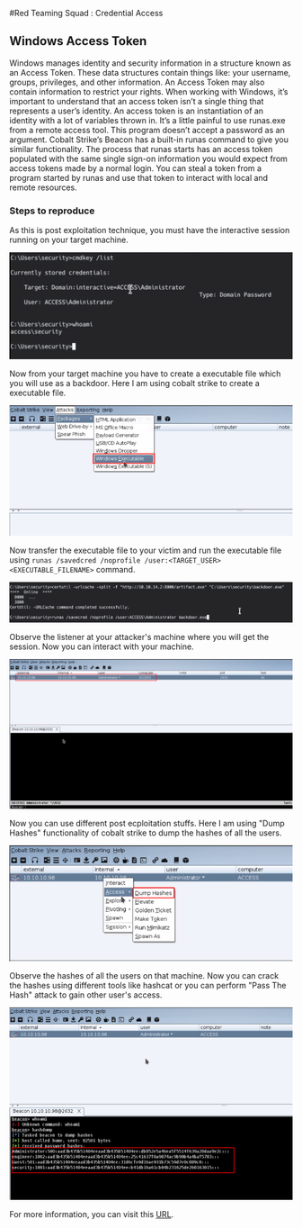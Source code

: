 #Red Teaming Squad : Credential Access


## Windows Access Token

Windows manages identity and security information in a structure known as an Access Token. These data structures contain things like: your username, groups, privileges, and other information. An Access Token may also contain information to restrict your rights. When working with Windows, it’s important to understand that an access token isn’t a single thing that represents a user’s identity. An access token is an instantiation of an identity with a lot of variables thrown in. It’s a little painful to use runas.exe from a remote access tool. This program doesn’t accept a password as an argument. Cobalt Strike’s Beacon has a built-in runas command to give you similar functionality. The process that runas starts has an access token populated with the same single sign-on information you would expect from access tokens made by a normal login. You can steal a token from a program started by runas and use that token to interact with local and remote resources.


### Steps to reproduce

As this is post exploitation technique, you must have the interactive session running on your target machine.

<kbd>![](Windows_Access_Tokens/1.png)</kbd>

Now from your target machine you have to create a executable file which you will use as a backdoor. Here I am using cobalt strike to create a executable file.

<kbd>![](Windows_Access_Tokens/2.png)</kbd>

Now transfer the executable file to your victim and run the executable file using  ```runas /savedcred /noprofile /user:<TARGET_USER> <EXECUTABLE_FILENAME>``` command.

<kbd>![](Windows_Access_Tokens/3.png)</kbd>

Observe the listener at your attacker's machine where you will get the session. Now you can interact with your machine.

<kbd>![](Windows_Access_Tokens/4.png)</kbd>

Now you can use different post ecploitation stuffs. Here I am using "Dump Hashes" functionality of cobalt strike to dump the hashes of all the users.

<kbd>![](Windows_Access_Tokens/5.png)</kbd>

Observe the hashes of all the users on that machine. Now you can crack the hashes using different tools like hashcat or you can perform "Pass The Hash" attack to gain other user's access.

<kbd>![](Windows_Access_Tokens/6.png)</kbd>

For more information, you can visit this [URL](https://blog.cobaltstrike.com/2015/12/16/windows-access-tokens-and-alternate-credentials/).
